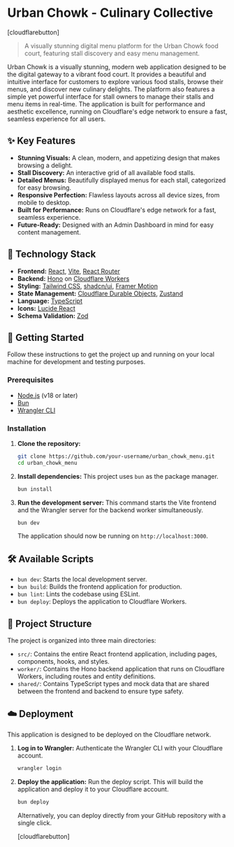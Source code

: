 # Urban Chowk - Culinary Collective

[cloudflarebutton]

> A visually stunning digital menu platform for the Urban Chowk food court, featuring stall discovery and easy menu management.

Urban Chowk is a visually stunning, modern web application designed to be the digital gateway to a vibrant food court. It provides a beautiful and intuitive interface for customers to explore various food stalls, browse their menus, and discover new culinary delights. The platform also features a simple yet powerful interface for stall owners to manage their stalls and menu items in real-time. The application is built for performance and aesthetic excellence, running on Cloudflare's edge network to ensure a fast, seamless experience for all users.

## ✨ Key Features

-   **Stunning Visuals:** A clean, modern, and appetizing design that makes browsing a delight.
-   **Stall Discovery:** An interactive grid of all available food stalls.
-   **Detailed Menus:** Beautifully displayed menus for each stall, categorized for easy browsing.
-   **Responsive Perfection:** Flawless layouts across all device sizes, from mobile to desktop.
-   **Built for Performance:** Runs on Cloudflare's edge network for a fast, seamless experience.
-   **Future-Ready:** Designed with an Admin Dashboard in mind for easy content management.

## 🚀 Technology Stack

-   **Frontend:** [React](https://react.dev/), [Vite](https://vitejs.dev/), [React Router](https://reactrouter.com/)
-   **Backend:** [Hono](https://hono.dev/) on [Cloudflare Workers](https://workers.cloudflare.com/)
-   **Styling:** [Tailwind CSS](https://tailwindcss.com/), [shadcn/ui](https://ui.shadcn.com/), [Framer Motion](https://www.framer.com/motion/)
-   **State Management:** [Cloudflare Durable Objects](https://developers.cloudflare.com/durable-objects/), [Zustand](https://zustand-demo.pmnd.rs/)
-   **Language:** [TypeScript](https://www.typescriptlang.org/)
-   **Icons:** [Lucide React](https://lucide.dev/)
-   **Schema Validation:** [Zod](https://zod.dev/)

## 🏁 Getting Started

Follow these instructions to get the project up and running on your local machine for development and testing purposes.

### Prerequisites

-   [Node.js](https://nodejs.org/en) (v18 or later)
-   [Bun](https://bun.sh/)
-   [Wrangler CLI](https://developers.cloudflare.com/workers/wrangler/install-and-update/)

### Installation

1.  **Clone the repository:**
    ```bash
    git clone https://github.com/your-username/urban_chowk_menu.git
    cd urban_chowk_menu
    ```

2.  **Install dependencies:**
    This project uses `bun` as the package manager.
    ```bash
    bun install
    ```

3.  **Run the development server:**
    This command starts the Vite frontend and the Wrangler server for the backend worker simultaneously.
    ```bash
    bun dev
    ```

    The application should now be running on `http://localhost:3000`.

## 🛠️ Available Scripts

-   `bun dev`: Starts the local development server.
-   `bun build`: Builds the frontend application for production.
-   `bun lint`: Lints the codebase using ESLint.
-   `bun deploy`: Deploys the application to Cloudflare Workers.

## 📂 Project Structure

The project is organized into three main directories:

-   `src/`: Contains the entire React frontend application, including pages, components, hooks, and styles.
-   `worker/`: Contains the Hono backend application that runs on Cloudflare Workers, including routes and entity definitions.
-   `shared/`: Contains TypeScript types and mock data that are shared between the frontend and backend to ensure type safety.

## ☁️ Deployment

This application is designed to be deployed on the Cloudflare network.

1.  **Log in to Wrangler:**
    Authenticate the Wrangler CLI with your Cloudflare account.
    ```bash
    wrangler login
    ```

2.  **Deploy the application:**
    Run the deploy script. This will build the application and deploy it to your Cloudflare account.
    ```bash
    bun deploy
    ```

    Alternatively, you can deploy directly from your GitHub repository with a single click.

    [cloudflarebutton]